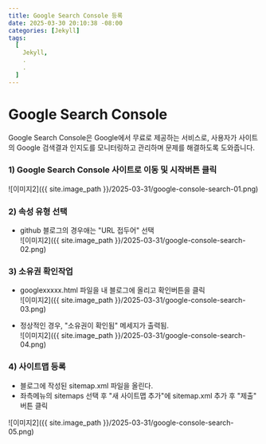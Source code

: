 ```yaml
---
title: Google Search Console 등록
date: 2025-03-30 20:10:38 -08:00
categories: [Jekyll]
tags:
  [
    Jekyll,
    .
    .
  ]
---
```


# Google Search Console 

Google Search Console은 Google에서 무료로 제공하는 서비스로, 사용자가 사이트의 Google 검색결과 인지도를 모니터링하고 관리하며 문제를 해결하도록 도와줍니다.


### 1) Google Search Console 사이트로 이동 및 시작버튼 클릭  
![이미지2]({{ site.image_path }}/2025-03-31/google-console-search-01.png)

### 2) 속성 유형 선택

- github 블로그의 경우애는 "URL 접두어" 선택  
![이미지2]({{ site.image_path }}/2025-03-31/google-console-search-02.png)

### 3) 소유권 확인작업 

- googlexxxxx.html 파일을 내 블로그에 올리고 확인버튼을 클릭  
![이미지2]({{ site.image_path }}/2025-03-31/google-console-search-03.png)

- 정상적인 경우, "소유권이 확인됨" 메세지가 출력됨.  
![이미지2]({{ site.image_path }}/2025-03-31/google-console-search-04.png)


### 4) 사이트맵 등록

- 블로그에 작성된 sitemap.xml 파일을 올린다.  
- 좌측메뉴의 sitemaps 선택 후 "새 사이트맵 추가"에 sitemap.xml 추가 후 "제출" 버튼 클릭  

![이미지2]({{ site.image_path }}/2025-03-31/google-console-search-05.png)

